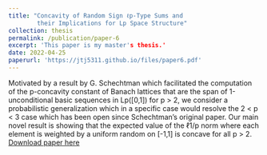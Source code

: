 ```yaml
---
title: "Concavity of Random Sign ℓp-Type Sums and 
        their Implications for Lp Space Structure"
collection: thesis
permalink: /publication/paper-6
excerpt: 'This paper is my master's thesis.'
date: 2022-04-25
paperurl: 'https://jtj5311.github.io/files/paper6.pdf' 
---
```

Motivated by a result by G. Schechtman which facilitated the computation of the
p-concavity constant of Banach lattices that are the span of 1-unconditional basic sequences in
Lp([0,1]) for p > 2, we consider a probabilistic generalization which in a specific case would resolve
the 2 < p < 3 case which has been open since Schechtman’s original paper. Our main novel result
is showing that the expected value of the ℓ1/p norm where each element is weighted by a uniform
random on [-1,1] is concave for all p > 2.
[Download paper here](https://jtj5311.github.io/files/paper6.pdf)